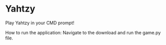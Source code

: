 # Yahtzy
Play Yahtzy in your CMD prompt!

How to run the application:
Navigate to the download and run the game.py file.
